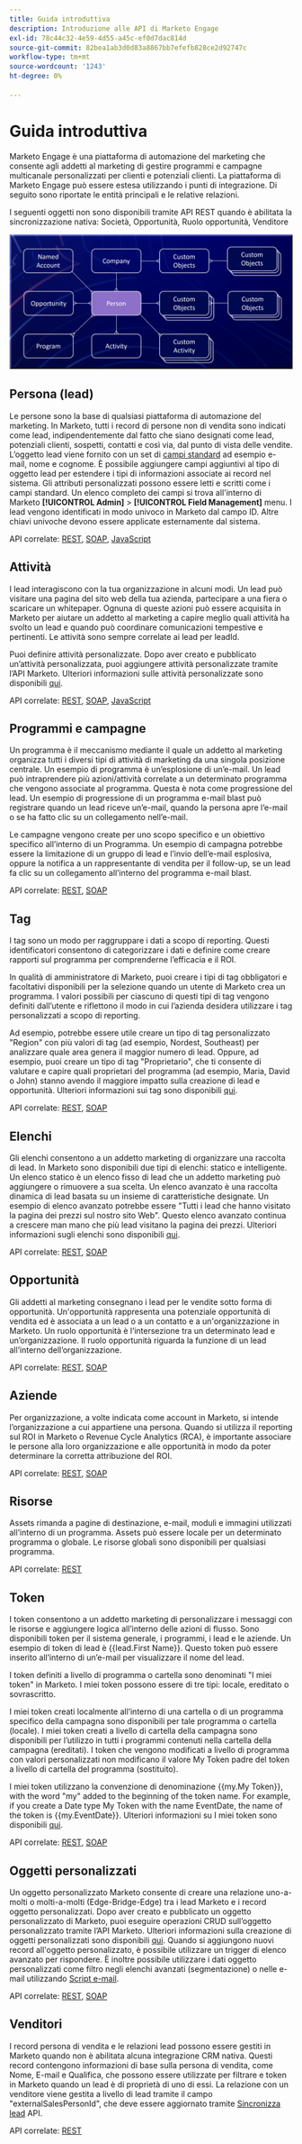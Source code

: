 ```yaml
---
title: Guida introduttiva
description: Introduzione alle API di Marketo Engage
exl-id: 78c44c32-4e59-4d55-a45c-ef0d7dac814d
source-git-commit: 82bea1ab3d0d83a8867bb7efefb828ce2d92747c
workflow-type: tm+mt
source-wordcount: '1243'
ht-degree: 0%

---
```


# Guida introduttiva

Marketo Engage è una piattaforma di automazione del marketing che consente agli addetti al marketing di gestire programmi e campagne multicanale personalizzati per clienti e potenziali clienti. La piattaforma di Marketo Engage può essere estesa utilizzando i punti di integrazione. Di seguito sono riportate le entità principali e le relative relazioni.

I seguenti oggetti non sono disponibili tramite API REST quando è abilitata la sincronizzazione nativa: Società, Opportunità, Ruolo opportunità, Venditore

![Modello dati](assets/data_model.png)

## Persona (lead)

Le persone sono la base di qualsiasi piattaforma di automazione del marketing. In Marketo, tutti i record di persone non di vendita sono indicati come lead, indipendentemente dal fatto che siano designati come lead, potenziali clienti, sospetti, contatti e così via, dal punto di vista delle vendite. L’oggetto lead viene fornito con un set di [campi standard](https://developer.adobe.com/marketo-apis/api/mapi/#tag/Leads/operation/getLeadFieldsUsingGET) ad esempio e-mail, nome e cognome. È possibile aggiungere campi aggiuntivi al tipo di oggetto lead per estendere i tipi di informazioni associate ai record nel sistema. Gli attributi personalizzati possono essere letti e scritti come i campi standard. Un elenco completo dei campi si trova all&#39;interno di Marketo **[!UICONTROL Admin]** > **[!UICONTROL Field Management]** menu. I lead vengono identificati in modo univoco in Marketo dal campo ID. Altre chiavi univoche devono essere applicate esternamente dal sistema.

API correlate: [REST](https://developer.adobe.com/marketo-apis/api/mapi/#tag/Leads), [SOAP](soap-api/leads.md), [JavaScript](javascript-api/lead-tracking.md#lead-tracking-api)

## Attività

I lead interagiscono con la tua organizzazione in alcuni modi. Un lead può visitare una pagina del sito web della tua azienda, partecipare a una fiera o scaricare un whitepaper. Ognuna di queste azioni può essere acquisita in Marketo per aiutare un addetto al marketing a capire meglio quali attività ha svolto un lead e quando può coordinare comunicazioni tempestive e pertinenti. Le attività sono sempre correlate ai lead per leadId.

Puoi definire attività personalizzate. Dopo aver creato e pubblicato un’attività personalizzata, puoi aggiungere attività personalizzate tramite l’API Marketo. Ulteriori informazioni sulle attività personalizzate sono disponibili [qui](https://experienceleague.adobe.com/en/docs/marketo/using/product-docs/administration/marketo-custom-activities/understanding-custom-activities).

API correlate: [REST](https://developer.adobe.com/marketo-apis/api/mapi/#tag/Activities), [SOAP](soap-api/activities.md), [JavaScript](javascript-api/lead-tracking.md#munchkin-behavior)

## Programmi e campagne

Un programma è il meccanismo mediante il quale un addetto al marketing organizza tutti i diversi tipi di attività di marketing da una singola posizione centrale. Un esempio di programma è un’esplosione di un’e-mail. Un lead può intraprendere più azioni/attività correlate a un determinato programma che vengono associate al programma. Questa è nota come progressione del lead. Un esempio di progressione di un programma e-mail blast può registrare quando un lead riceve un’e-mail, quando la persona apre l’e-mail o se ha fatto clic su un collegamento nell’e-mail.

Le campagne vengono create per uno scopo specifico e un obiettivo specifico all’interno di un Programma. Un esempio di campagna potrebbe essere la limitazione di un gruppo di lead e l’invio dell’e-mail esplosiva, oppure la notifica a un rappresentante di vendita per il follow-up, se un lead fa clic su un collegamento all’interno del programma e-mail blast.

API correlate: [REST](https://developer.adobe.com/marketo-apis/api/mapi/#tag/Campaigns), [SOAP](soap-api/getcampaignsforsource.md)

## Tag

I tag sono un modo per raggruppare i dati a scopo di reporting. Questi identificatori consentono di categorizzare i dati e definire come creare rapporti sul programma per comprenderne l’efficacia e il ROI.

In qualità di amministratore di Marketo, puoi creare i tipi di tag obbligatori e facoltativi disponibili per la selezione quando un utente di Marketo crea un programma. I valori possibili per ciascuno di questi tipi di tag vengono definiti dall’utente e riflettono il modo in cui l’azienda desidera utilizzare i tag personalizzati a scopo di reporting.

Ad esempio, potrebbe essere utile creare un tipo di tag personalizzato &quot;Region&quot; con più valori di tag (ad esempio, Nordest, Southeast) per analizzare quale area genera il maggior numero di lead. Oppure, ad esempio, puoi creare un tipo di tag &quot;Proprietario&quot;, che ti consente di valutare e capire quali proprietari del programma (ad esempio, Maria, David o John) stanno avendo il maggiore impatto sulla creazione di lead e opportunità. Ulteriori informazioni sui tag sono disponibili [qui](https://experienceleague.adobe.com/en/docs/marketo/using/product-docs/core-marketo-concepts/programs/working-with-programs/understanding-tags).

API correlate: [REST](https://developer.adobe.com/marketo-apis/api/asset/), [SOAP](soap-api/gettags.md)

## Elenchi

Gli elenchi consentono a un addetto marketing di organizzare una raccolta di lead. In Marketo sono disponibili due tipi di elenchi: statico e intelligente. Un elenco statico è un elenco fisso di lead che un addetto marketing può aggiungere o rimuovere a sua scelta. Un elenco avanzato è una raccolta dinamica di lead basata su un insieme di caratteristiche designate. Un esempio di elenco avanzato potrebbe essere &quot;Tutti i lead che hanno visitato la pagina dei prezzi sul nostro sito Web&quot;. Questo elenco avanzato continua a crescere man mano che più lead visitano la pagina dei prezzi. Ulteriori informazioni sugli elenchi sono disponibili [qui](https://experienceleague.adobe.com/en/docs/marketo/using/home).

API correlate: [REST](https://developer.adobe.com/marketo-apis/api/asset/#tag/Static-Lists), [SOAP](soap-api/getimporttoliststatus.md)

## Opportunità

Gli addetti al marketing consegnano i lead per le vendite sotto forma di opportunità. Un&#39;opportunità rappresenta una potenziale opportunità di vendita ed è associata a un lead o a un contatto e a un&#39;organizzazione in Marketo. Un ruolo opportunità è l’intersezione tra un determinato lead e un’organizzazione. Il ruolo opportunità riguarda la funzione di un lead all’interno dell’organizzazione.

API correlate: [REST](https://developer.adobe.com/marketo-apis/api/mapi/#tag/Opportunities), [SOAP](soap-api/getmobjects.md)

## Aziende

Per organizzazione, a volte indicata come account in Marketo, si intende l’organizzazione a cui appartiene una persona. Quando si utilizza il reporting sul ROI in Marketo o Revenue Cycle Analytics (RCA), è importante associare le persone alla loro organizzazione e alle opportunità in modo da poter determinare la corretta attribuzione del ROI.

API correlate: [REST](https://developer.adobe.com/marketo-apis/api/mapi/#tag/Companies), [SOAP](soap-api/leads.md)

## Risorse

Assets rimanda a pagine di destinazione, e-mail, moduli e immagini utilizzati all’interno di un programma. Assets può essere locale per un determinato programma o globale. Le risorse globali sono disponibili per qualsiasi programma.

API correlate: [REST](https://developer.adobe.com/marketo-apis/api/asset/)

## Token

I token consentono a un addetto marketing di personalizzare i messaggi con le risorse e aggiungere logica all’interno delle azioni di flusso. Sono disponibili token per il sistema generale, i programmi, i lead e le aziende. Un esempio di token di lead è {{lead.First Name}}. Questo token può essere inserito all’interno di un’e-mail per visualizzare il nome del lead.

I token definiti a livello di programma o cartella sono denominati &quot;I miei token&quot; in Marketo. I miei token possono essere di tre tipi: locale, ereditato o sovrascritto.

I miei token creati localmente all’interno di una cartella o di un programma specifico della campagna sono disponibili per tale programma o cartella (locale). I miei token creati a livello di cartella della campagna sono disponibili per l’utilizzo in tutti i programmi contenuti nella cartella della campagna (ereditati). I token che vengono modificati a livello di programma con valori personalizzati non modificano il valore My Token padre del token a livello di cartella del programma (sostituito).

I miei token utilizzano la convenzione di denominazione {{my.My Token}}, with the word "my" added to the beginning of the token name. For example, if you create a Date type My Token with the name EventDate, the name of the token is {{my.EventDate}}. Ulteriori informazioni su I miei token sono disponibili [qui](https://experienceleague.adobe.com/en/docs/marketo/using/product-docs/core-marketo-concepts/programs/tokens/understanding-my-tokens-in-a-program).

API correlate: [REST](https://developer.adobe.com/marketo-apis/api/asset/#tag/Tokens), [SOAP](soap-api/getcampaignsforsource.md)

## Oggetti personalizzati

Un oggetto personalizzato Marketo consente di creare una relazione uno-a-molti o molti-a-molti (Edge-Bridge-Edge) tra i lead Marketo e i record oggetto personalizzati. Dopo aver creato e pubblicato un oggetto personalizzato di Marketo, puoi eseguire operazioni CRUD sull’oggetto personalizzato tramite l’API Marketo. Ulteriori informazioni sulla creazione di oggetti personalizzati sono disponibili [qui](https://experienceleague.adobe.com/en/docs/marketo/using/home). Quando si aggiungono nuovi record all&#39;oggetto personalizzato, è possibile utilizzare un trigger di elenco avanzato per rispondere. È inoltre possibile utilizzare i dati oggetto personalizzati come filtro negli elenchi avanzati (segmentazione) o nelle e-mail utilizzando [Script e-mail](email-scripting.md).

API correlate: [REST](https://developer.adobe.com/marketo-apis/api/mapi/#tag/Custom-Objects), [SOAP](soap-api/custom-objects.md)

## Venditori

I record persona di vendita e le relazioni lead possono essere gestiti in Marketo quando non è abilitata alcuna integrazione CRM nativa. Questi record contengono informazioni di base sulla persona di vendita, come Nome, E-mail e Qualifica, che possono essere utilizzate per filtrare e token in Marketo quando un lead è di proprietà di uno di essi. La relazione con un venditore viene gestita a livello di lead tramite il campo &quot;externalSalesPersonId&quot;, che deve essere aggiornato tramite [Sincronizza lead](https://developer.adobe.com/marketo-apis/api/mapi/#tag/Leads/operation/syncLeadUsingPOST) API.

API correlate: [REST](https://developer.adobe.com/marketo-apis/api/mapi/#tag/Sales-Persons)
